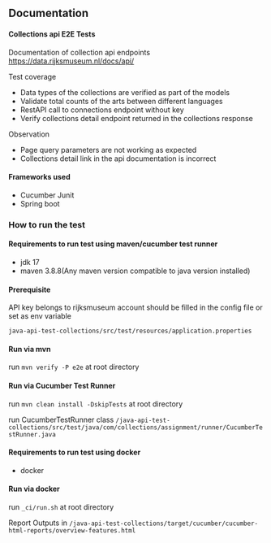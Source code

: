 ## Documentation
####  Collections api E2E Tests
Documentation of collection api endpoints
https://data.rijksmuseum.nl/docs/api/

Test coverage
* Data types of the collections are verified as part of the models
* Validate total counts of the arts between different languages
* RestAPI call to connections endpoint without key
* Verify collections detail endpoint returned in the collections response

Observation
* Page query parameters are not working as expected
* Collections detail link in the api documentation is incorrect

#### Frameworks used
* Cucumber Junit
* Spring boot

### How to run the test

#### Requirements to run test using maven/cucumber test runner
* jdk 17
* maven 3.8.8(Any maven version compatible to java version installed)

#### Prerequisite
API key belongs to rijksmuseum account should be filled in the config file or set as env variable

````
java-api-test-collections/src/test/resources/application.properties
````

#### Run via mvn

run `mvn verify -P e2e` at root directory

#### Run via Cucumber Test Runner

run `mvn clean install -DskipTests` at root directory

run CucumberTestRunner class
``
/java-api-test-collections/src/test/java/com/collections/assignment/runner/CucumberTestRunner.java
``

#### Requirements to run test using docker
* docker

#### Run via docker

run `_ci/run.sh` at root directory

Report Outputs in
``
/java-api-test-collections/target/cucumber/cucumber-html-reports/overview-features.html
``

